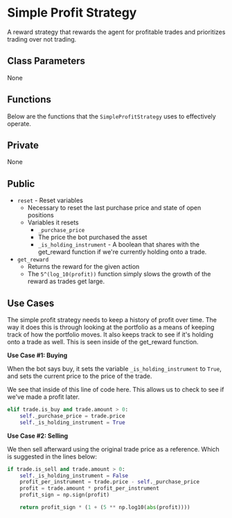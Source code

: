 # Simple Profit Strategy

A reward strategy that rewards the agent for profitable trades and prioritizes trading over not trading.

## Class Parameters
None

## Functions
Below are the functions that the `SimpleProfitStrategy` uses to effectively operate. 

## Private

None

## Public

* `reset` - Reset variables
  * Necessary to reset the last purchase price and state of open positions
  * Variables it resets
    * `_purchase_price`
    * The price the bot purchased the asset
    * `_is_holding_instrument` - A boolean that shares with the get_reward function if we're currently holding onto a trade. 
* `get_reward`
  * Returns the reward for the given action
  * The `5^(log_10(profit))` function simply slows the growth of the reward as trades get large.

## Use Cases

The simple profit strategy needs to keep a history of profit over time. The way it does this is through looking at the portfolio as a means of keeping track of how the portfolio moves. It also keeps track to see if it's holding onto a trade as well. This is seen inside of the get_reward function.

**Use Case #1: Buying**

When the bot says buy, it sets the variable `_is_holding_instrument` to `True`, and sets the current price to the price of the trade.

We see that inside of this line of code here. This allows us to check to see if we've made a profit later.
```py
elif trade.is_buy and trade.amount > 0:
    self._purchase_price = trade.price
    self._is_holding_instrument = True

```

**Use Case #2: Selling**

We then sell afterward using the original trade price as a reference. Which is suggested in the lines below:

```py
if trade.is_sell and trade.amount > 0:
    self._is_holding_instrument = False
    profit_per_instrument = trade.price - self._purchase_price
    profit = trade.amount * profit_per_instrument
    profit_sign = np.sign(profit)

    return profit_sign * (1 + (5 ** np.log10(abs(profit))))
```